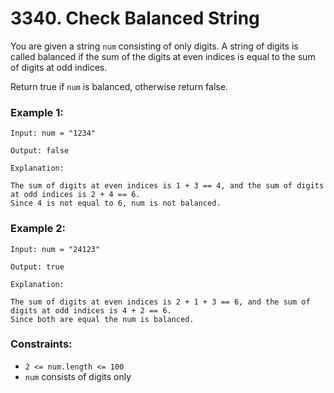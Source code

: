 # 3340. Check Balanced String

You are given a string `num` consisting of only digits. A string of digits is called balanced if the sum of the digits at even indices is equal to the sum of digits at odd indices.

Return true if `num` is balanced, otherwise return false.

### Example 1:

```
Input: num = "1234"

Output: false

Explanation:

The sum of digits at even indices is 1 + 3 == 4, and the sum of digits at odd indices is 2 + 4 == 6.
Since 4 is not equal to 6, num is not balanced.
```

### Example 2:

```
Input: num = "24123"

Output: true

Explanation:

The sum of digits at even indices is 2 + 1 + 3 == 6, and the sum of digits at odd indices is 4 + 2 == 6.
Since both are equal the num is balanced.
```

### Constraints:

- `2 <= num.length <= 100`
- `num` consists of digits only
